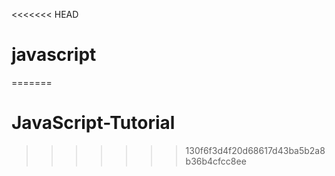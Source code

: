 <<<<<<< HEAD
# javascript
=======
# JavaScript-Tutorial
>>>>>>> 130f6f3d4f20d68617d43ba5b2a8b36b4cfcc8ee
